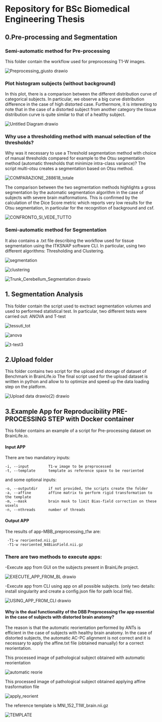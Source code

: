 # Repository for BSc Biomedical Engineering Thesis

## 0.Pre-processing and Segmentation

### Semi-automatic method for Pre-processing 

This folder contain the workflow used for preprocessing T1-W images. 

![Preprocessing_giusto drawio](https://user-images.githubusercontent.com/78934727/142078775-1a50e3ad-7be1-4b12-bf15-ff93dcb0eb70.png)

### Plot histogram subjects (without background)

In this plot, there is a comparison between the different distribution curve of categorical subjects.
In particular, we observe a big curve distribution difference in the case of high distorted case.
Furthermore, it is interesting to note that in the case of a distorted subject from another 
category the tissue distribution curve is quite similar to that of a healthy subject.

![Untitled Diagram drawio](https://user-images.githubusercontent.com/78934727/143457592-504aa93f-05f3-4dc1-af7f-a5ff125a93f3.png)

### Why use a thresholding method with manual selection of the thresholds?

Why was it necessary to use a Threshold segmentation method with choice of manual thresholds compared for example to the Otsu segmentation method (automatic thresholds that minimize intra-class variance)?
The script multi-otsu creates a segmentation based on Otsu method.

![COMPARAZIONE_288618_totale](https://user-images.githubusercontent.com/78934727/144195381-34d38aae-2ca7-4fa9-9a72-a874568b148a.png)

The comparison between the two segmentation methods highlights a gross segmentation by the automatic segmentation algorithm in the case of subjects with severe brain malformations. This is confirmed by the calculation of the Dice Score metric which reports very low results for the Otsu segmentation, in particular for the recognition of background and csf.

![CONFRONTO_SI_VEDE_TUTTO](https://user-images.githubusercontent.com/78934727/144461541-ae7f325f-8b64-41b4-86bc-7d23ed8a8188.png)

### Semi-automatic method for Segmentation 

It also contains a .txt file describing the workflow used for tissue segmentation using 
the ITKSNAP software CLI. In particular, using two different algorithms: Thresholding and Clustering.

![segmentation](https://user-images.githubusercontent.com/78934727/142191006-f16cdb4e-0eef-48f1-bf62-bd1b57f991d8.png)

![clustering](https://user-images.githubusercontent.com/78934727/142191087-ec51bbe9-c201-4bfa-8368-c3516a9d5caf.png)

![Trunk_Cerebellum_Segmentation drawio](https://user-images.githubusercontent.com/78934727/143455141-9688d757-23a8-4869-8b80-dd9e8859d3d7.png)



## 1. Segmentation Analysis

This folder contain the script used to exctract segmentation volumes and used to performed
statistical test. In particular, two different tests were carried out: ANOVA and T-test

![tessuti_tot](https://user-images.githubusercontent.com/78934727/142190412-eb69ded9-c777-4706-bef1-8641929ab1ad.png)

![anova](https://user-images.githubusercontent.com/78934727/142190454-bb1e51af-122e-4f52-becd-5bf3ecc33be4.png)

![t-test3](https://user-images.githubusercontent.com/78934727/142190837-4ced7b17-e33d-4809-afe5-000659137fd3.png)


## 2.Upload folder

This folder contains two script for the upload and storage of dataset of Benchmark in BrainLife.io
The final script used for the upload dataset is written in python and allow to to optimize and 
speed up the data loading step on the platform.

![Upload data drawio(2) drawio](https://user-images.githubusercontent.com/78934727/143455235-5185e523-b6cb-477b-bfeb-1cbd8d8b771a.png)


## 3.Example App for Reproducibility PRE-PROCESSING STEP with Docker container

This folder contains an example of a script for Pre-processing dataset on BrainLife.io.

#### Input APP

There are two mandatory inputs:
    
	-i, --input         T1-w image to be preprocessed    
	-t, --template      template as reference space to be reoriented
   
and some optional inputs:

	-o, --outputdir     if not provided, the scripts create the folder 
	-a, --affine        affine matrix to perform rigid transformation to the template
	-m, --mask          brain mask to limit Bias-field correction on these voxels     
	-n, --nthreads      number of threads

#### Output APP

The results of app-MBB_preprocessing_t1w are:
     
     -T1-w reoriented.nii.gz
     -T1-w reoriented_N4BiasField.nii.gz

### There are two methods to execute apps:

-Execute app from GUI on the subjects present in BrainLife project.

![EXECUTE_APP_FROM_BL drawio](https://user-images.githubusercontent.com/78934727/143466171-5d521a14-38ac-436b-9bb8-caffe7fbd667.png)

-Execute app from CLI using app on all possible subjects.
 (only two details: install singularity and create a config.json file for path local file).
 
 ![USING_APP_FROM_CLI drawio](https://user-images.githubusercontent.com/78934727/143466188-8366266b-8ba6-4c31-85e0-ff6b0940689c.png)
 
 #### Why is the dual functionality of the DBB Preprocessing t1w app essential in the case of subjects with distorted brain anatomy?
 
 The reason is that the automatic reorientation performed by ANTs is efficient in the 
 case of subjects with healthy brain anatomy. In the case of distorted subjects, 
 the automatic AC-PC alignment is not correct and it is necessary to apply the 
 affine.txt file (obtained manually) for a correct reorientation.
 
 This processed image of pathological subject obtained with automatic reorientation
 
![automatic reorie](https://user-images.githubusercontent.com/78934727/143769496-3ac8c650-001e-41a3-894b-de54803a799d.png)

This processed image of pathological subject obtained applying affine trasformation file

![apply_reorient](https://user-images.githubusercontent.com/78934727/143769381-a54af32d-4826-4096-a4ad-ef1b69365a8c.png)

The reference template is MNI_152_T1W_brain.nii.gz

![TEMPLATE](https://user-images.githubusercontent.com/78934727/143769760-eacbd0c4-9856-49a3-8d00-74fc105b1f4f.png)








